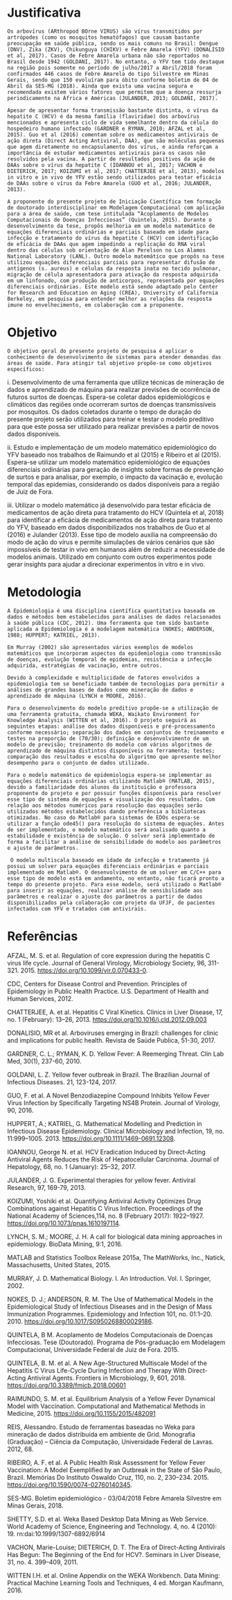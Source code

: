 # Justificativa
	
	Os arbovírus (ARthropod BOrne VIRUS) são vírus transmitidos por artrópodes (como os mosquitos hematófagos) que causam bastante preocupação em saúde pública, sendo os mais comuns no Brasil: Dengue (DNV), Zika (ZKV), Chikunguya (CHIKV) e Febre Amarela (YFV) (DONALISIO et al, 2017). Casos de Febre Amarela urbana não são reportados no Brasil desde 1942 (GOLDANI, 2017). No entanto, o YFV tem tido destaque na região pois somente no período de julho/2017 a Abril/2018 foram confirmados 446 casos de Febre Amarela do tipo Silvestre em Minas Gerais, sendo que 150 evoluíram para óbito conforme boletim de 04 de Abril da SES-MG (2018). Ainda que exista uma vacina segura e recomendada existem vários fatores que permitem que a doença ressurja periodicamente na África e Américas (JULANDER, 2013; GOLDANI, 2017). 
	
	Apesar de apresentar forma transmissão bastante distinta, o vírus da hepatite C (HCV) é da mesma família (flaviridae) dos arbovírus mencionados e apresenta ciclo de vida semelhante dentro da célula do hospedeiro humano infectado (GARDNER e RYMAN, 2010; AFZAL et al, 2015). Guo et al (2016) comentam sobre os medicamentos antivirais de ação direta (Direct Acting Antiviral, DAA), que são moléculas pequenas que agem diretamente no encapsulamento dos vírus, e ainda reforçam a importância de estudar medicamentos antivirais para os casos não resolvidos pela vacina. A partir de resultados positivos da ação de DAAs sobre o vírus da hepatite C (IOANNOU et al, 2017; VACHON e DIETERICH, 2017; KOIZUMI et al, 2017; CHATTERJEE et al, 2013), modelos in vitro e in vivo de YFV estão sendo utilizados para testar eficácia de DAAs sobre o vírus da Febre Amarela (GUO et al, 2016; JULANDER, 2013). 
	
	A proponente do presente projeto de Iniciação Científica tem formação de doutorado interdisciplinar em Modelagem Computacional com aplicação para a área de saúde, com tese intitulada “Acoplamento de Modelos Computacionais de Doenças Infecciosas” (Quintela, 2015). Durante o desenvolvimento da tese, propôs melhoria em um modelo matemático de equações diferenciais ordinárias e parciais baseado em idade para infecção e tratamento do vírus da hepatite C (HCV) com identificação de eficácia de DAAs que agem impedindo a replicação do RNA viral dentro das células sob orientação de Alan Perelson no Los Alamos National Laboratory (LANL). Outro modelo matemático que propôs na tese utilizou equações diferenciais parciais para representar difusão de antígenos (s. aureus) e células da resposta inata no tecido pulmonar, migração de célula apresentadora para ativação da resposta adquirida em um linfonodo, com produção de anticorpos, representada por equações diferenciais ordinárias. Este modelo está sendo adaptado pelo Center for Research and Education on Aging (CREA), University of California Berkeley, em pesquisa para entender melhor as relações da resposta imune no envelhecimento, em colaboração com a proponente. 
  
# Objetivo

	O objetivo geral do presente projeto de pesquisa é aplicar o conhecimento de desenvolvimento de sistemas para atender demandas das áreas de saúde. Para atingir tal objetivo propõe-se como objetivos específicos:
	
i. Desenvolvimento de uma ferramenta que utilize técnicas de mineração de dados e aprendizado de máquina para realizar previsões de ocorrência de futuros surtos de doenças. Espera-se coletar dados epidemiológicos e climáticos das regiões onde ocorreram surtos de doenças transmissíveis por mosquitos. Os dados coletados durante o tempo de duração do presente projeto serão utilizados para treinar e testar o modelo preditivo para que este possa ser utilizado para realizar previsões a partir de novos dados disponíveis.

ii. Estudo e implementação de um modelo matemático epidemiológico do YFV baseado nos trabalhos de Raimundo et al (2015) e Ribeiro et al (2015). Espera-se utilizar um modelo matemático epidemiológico de equações diferenciais ordinárias para geração de insights sobre formas de prevenção de surtos e para analisar, por exemplo, o impacto da vacinação e, evolução temporal das epidemias, considerando os dados disponíveis para a região de Juiz de Fora.

iii. Utilizar o modelo matemático já desenvolvido para testar eficácia de medicamentos de ação direta para tratamento do HCV (Quintela et al, 2018) para identificar a eficácia de medicamentos de ação direta para tratamento do YFV, baseado em dados disponibilizados nos trabalhos de Guo et al (2016) e Julander (2013). Esse tipo de modelo auxilia na compreensão do modo de ação do vírus e permite simulações de vários cenários que são impossíveis de testar in vivo em humanos além de reduzir a necessidade de modelos animais. Utilizado em conjunto com outros experimentos pode gerar insights para ajudar a direcionar experimentos in vitro e in vivo. 

# Metodologia
	A Epidemiologia é uma disciplina científica quantitativa baseada em dados e métodos bem estabelecidos para análises de dados relacionados à saúde pública (CDC, 2012). Uma ferramenta que tem sido bastante aplicada a Epidemiologia é a modelagem matemática (NOKES; ANDERSON, 1988; HUPPERT; KATRIEL, 2013). 
	
	Em Murray (2002) são apresentados vários exemplos de modelos matemáticos que incorporam aspectos da epidemiologia como transmissão de doenças, evolução temporal de epidemias, resistência a infecção adquirida, estratégias de vacinação, entre outros. 
	
	Devido à complexidade e multiplicidade de fatores envolvidos a epidemiologia tem se beneficiado também de tecnologias para permitir a análises de grandes bases de dados como mineração de dados e aprendizado de máquina (LYNCH e MOORE, 2016). 
	
	Para o desenvolvimento do modelo preditivo propõe-se a utilização de uma ferramenta gratuita, chamada WEKA, Waikato Environment for Knowledge Analysis (WITTEN et al, 2016). O projeto seguirá as seguintes etapas: análise dos dados disponíveis e pré-processamento conforme necessário; separação dos dados em conjuntos de treinamento e testes na proporção de (70/30); definição e desenvolvimento de um modelo de previsão; treinamento do modelo com vários algoritmos de aprendizado de máquina distintos disponíveis na ferramenta; testes; comparação dos resultados e escolha do algoritmo que apresente melhor desempenho para o conjunto de dados utilizado. 
	
	Para o modelo matemático de epidemiologia espera-se implementar as equações diferenciais ordinárias utilizando Matlab® (MATLAB, 2015), devido a familiaridade dos alunos da instituição e professora proponente do projeto e por possuir funções disponíveis para resolver esse tipo de sistema de equações e visualização dos resultados. Com relação aos métodos numéricos para resolução das equações serão utilizados métodos estabelecidos dando preferência a bibliotecas otimizadas. No caso do Matlab® para sistemas de EDOs espera-se utilizar a função ode45() para resolução do sistema de equações. Antes de ser implementado, o modelo matemático será analisado quanto a estabilidade e existência de solução. O solver será implementado de forma a facilitar a análise de sensibilidade do modelo aos parâmetros e ajuste de parâmetros.
	
	 O modelo multiscala baseado em idade de infecção e tratamento já possui um solver para equações diferenciais ordinárias e parciais implementado em Matlab®. O desenvolvimento de um solver em C/C++ para esse tipo de modelo está em andamento, no entanto, não ficará pronto a tempo do presente projeto. Para esse modelo, será utilizado o Matlab® para inserir as equações, realizar análise de sensibilidade aos parâmetros e realizar o ajuste dos parâmetros a partir de dados disponibilizados pela colaboração com projeto da UFJF, de pacientes infectados com YFV e tratados com antivirais.

# Referências 

AFZAL, M. S. et al. Regulation of core expression during the hepatitis C virus life cycle. Journal of General Virology, Microbiology Society, 96, 311-321. 2015. https://doi.org/10.1099/vir.0.070433-0. 

CDC, Centers for Disease Control and Prevention. Principles of Epidemiology in Public Health Practice. U.S. Department of Health and Human Services, 2012.

CHATTERJEE, A. et al. Hepatitis C Viral Kinetics. Clinics in Liver Disease, 17, no. 1 (February): 13–26, 2013. https://doi.org/10.1016/j.cld.2012.09.003 

DONALISIO, MR et al. Arboviruses emerging in Brazil: challenges for clinic and implications for public health. Revista de Saúde Publica, 51-30, 2017. 

GARDNER, C. L.; RYMAN, K. D. Yellow Fever: A Reemerging Threat. Clin Lab Med, 30(1), 237-60, 2010. 

GOLDANI, L. Z. Yellow fever outbreak in Brazil. The Brazilian Journal of Infectious Diseases. 21, 123-124, 2017.

GUO, F. et al. A Novel Benzodiazepine Compound Inhibits Yellow Fever Virus Infection by Specifically Targeting NS4B Protein. Journal of Virology, 90, 2016. 

HUPPERT, A.; KATRIEL, G. Mathematical Modelling and Prediction in Infectious Disease Epidemiology. Clinical Microbiology and Infection, 19, no. 11:999–1005. 2013. https://doi.org/10.1111/1469-0691.12308.

IOANNOU, George N. et al. HCV Eradication Induced by Direct-Acting Antiviral Agents Reduces the Risk of Hepatocellular Carcinoma. Journal of Hepatology, 68, no. 1 (January): 25–32, 2017.

JULANDER, J. G. Experimental therapies for yellow fever. Antiviral Research, 97, 169-79, 2013.

KOIZUMI, Yoshiki et al. Quantifying Antiviral Activity Optimizes Drug Combinations against Hepatitis C Virus Infection. Proceedings of the National Academy of Sciences,114, no. 8 (February 2017): 1922–1927. https://doi.org/10.1073/pnas.1610197114.

LYNCH, S. M.; MOORE, J. H. A call for biological data mining approaches in epidemiology. BioData Mining, 9:1, 2016.

MATLAB and Statistics Toolbox Release 2015a, The MathWorks, Inc., Natick, Massachusetts, United States, 2015.

MURRAY, J. D. Mathematical Biology. I. An Introduction. Vol. I. Springer, 2002.

NOKES, D. J.; ANDERSON, R. M. The Use of Mathematical Models in the Epidemiological Study of Infectious Diseases and in the Design of Mass Immunization Programmes. Epidemiology and Infection 101, no. 01:1–20. 2010. https://doi.org/10.1017/S0950268800029186.

QUINTELA, B M. Acoplamento de Modelos Computacionais de Doenças Infecciosas. Tese (Doutorado). Programa de Pós-graduação em Modelagem Computacional, Universidade Federal de Juiz de Fora. 2015.

QUINTELA, B. M. et al. A New Age-Structured Multiscale Model of the Hepatitis C Virus Life-Cycle During Infection and Therapy With Direct-Acting Antiviral Agents. Frontiers in Microbiology, 9, 601, 2018. https://doi.org/10.3389/fmicb.2018.00601 

RAIMUNDO, S. M. et al. Equilibrium Analysis of a Yellow Fever Dynamical Model with Vaccination. Computational and Mathematical Methods in Medicine, 2015. https://doi.org/10.1155/2015/482091 

REIS, Alessandro. Estudo de ferramentas baseadas no Weka para mineração de dados distribuída em ambiente de Grid. Monografia (Graduação) – Ciência da Computação, Universidade Federal de Lavras. 2012, 68.

RIBEIRO, A. F. et al. A Public Health Risk Assessment for Yellow Fever Vaccination: A Model Exemplified by an Outbreak in the State of São Paulo, Brazil. Memórias Do Instituto Oswaldo Cruz, 110, no. 2, 230–234. 2015. https://doi.org/10.1590/0074-02760140345.

SES-MG. Boletim epidemiológico - 03/04/2018 Febre Amarela Silvestre em Minas Gerais, 2018.

SHETTY, S.D. et al. Weka Based Desktop Data Mining as Web Service. World Academy of Science, Engineering and Technology. 4, no. 4 (2010): 19. rn:dai:10.1999/1307-6892/6914

VACHON, Marie-Louise; DIETERICH, D. T. The Era of Direct-Acting Antivirals Has Begun: The Beginning of the End for HCV?. Seminars in Liver Disease, 31, no. 4. 399–409, 2011.

WITTEN I.H. et al. Online Appendix on the WEKA Workbench. Data Mining: Practical Machine Learning Tools and Techniques, 4 ed. Morgan Kaufmann, 2016.




